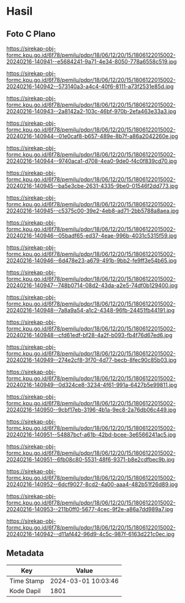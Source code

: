 # Hasil

## Foto C Plano

https://sirekap-obj-formc.kpu.go.id/6f78/pemilu/pdpr/18/06/12/20/15/1806122015002-20240216-140941--e5684241-9a71-4e34-8050-778a6558c519.jpg

https://sirekap-obj-formc.kpu.go.id/6f78/pemilu/pdpr/18/06/12/20/15/1806122015002-20240216-140942--573140a3-a4c4-40f6-8111-a73f2531e85d.jpg

https://sirekap-obj-formc.kpu.go.id/6f78/pemilu/pdpr/18/06/12/20/15/1806122015002-20240216-140943--2a8142a2-103c-46bf-970b-2efa463e33a3.jpg

https://sirekap-obj-formc.kpu.go.id/6f78/pemilu/pdpr/18/06/12/20/15/1806122015002-20240216-140944--01e0caf8-b657-489e-8b7f-a86a2042260e.jpg

https://sirekap-obj-formc.kpu.go.id/6f78/pemilu/pdpr/18/06/12/20/15/1806122015002-20240216-140944--9740aca1-d708-4ea0-9de0-f4c0f839cd70.jpg

https://sirekap-obj-formc.kpu.go.id/6f78/pemilu/pdpr/18/06/12/20/15/1806122015002-20240216-140945--ba5e3cbe-2631-4335-9be0-01546f2dd773.jpg

https://sirekap-obj-formc.kpu.go.id/6f78/pemilu/pdpr/18/06/12/20/15/1806122015002-20240216-140945--c5375c00-39e2-4eb8-ad71-2bb5788a8aea.jpg

https://sirekap-obj-formc.kpu.go.id/6f78/pemilu/pdpr/18/06/12/20/15/1806122015002-20240216-140946--05badf65-ed37-4eae-996b-4031c5315f59.jpg

https://sirekap-obj-formc.kpu.go.id/6f78/pemilu/pdpr/18/06/12/20/15/1806122015002-20240216-140946--6d478e23-a679-491b-9bb2-fe9ff3e54b65.jpg

https://sirekap-obj-formc.kpu.go.id/6f78/pemilu/pdpr/18/06/12/20/15/1806122015002-20240216-140947--748b0714-08d2-43da-a2e5-74df0b129400.jpg

https://sirekap-obj-formc.kpu.go.id/6f78/pemilu/pdpr/18/06/12/20/15/1806122015002-20240216-140948--7a8a9a54-a1c2-4348-96fb-24451fb44191.jpg

https://sirekap-obj-formc.kpu.go.id/6f78/pemilu/pdpr/18/06/12/20/15/1806122015002-20240216-140948--cfd61edf-bf28-4a2f-b093-fb4f76d67ed6.jpg

https://sirekap-obj-formc.kpu.go.id/6f78/pemilu/pdpr/18/06/12/20/15/1806122015002-20240216-140949--274e2cf8-3f70-4d77-becb-8fec90c85b03.jpg

https://sirekap-obj-formc.kpu.go.id/6f78/pemilu/pdpr/18/06/12/20/15/1806122015002-20240216-140949--0d324ce8-3234-4f61-991a-6427b5e99811.jpg

https://sirekap-obj-formc.kpu.go.id/6f78/pemilu/pdpr/18/06/12/20/15/1806122015002-20240216-140950--9cbf17eb-3196-4b1a-9ec8-2a76db06c449.jpg

https://sirekap-obj-formc.kpu.go.id/6f78/pemilu/pdpr/18/06/12/20/15/1806122015002-20240216-140951--54887bcf-a61b-42bd-bcee-3e6566241ac5.jpg

https://sirekap-obj-formc.kpu.go.id/6f78/pemilu/pdpr/18/06/12/20/15/1806122015002-20240216-140951--6fb08c80-5531-48f6-9371-b8e2cdfbec9b.jpg

https://sirekap-obj-formc.kpu.go.id/6f78/pemilu/pdpr/18/06/12/20/15/1806122015002-20240216-140952--6dcf9027-8cd2-4a00-aaa4-482b51f26d89.jpg

https://sirekap-obj-formc.kpu.go.id/6f78/pemilu/pdpr/18/06/12/20/15/1806122015002-20240216-140953--211b0ff0-5677-4cec-9f2e-a86a7dd989a7.jpg

https://sirekap-obj-formc.kpu.go.id/6f78/pemilu/pdpr/18/06/12/20/15/1806122015002-20240216-140942--d11af442-96d9-4c5c-987f-6163d221c0ec.jpg


## Metadata

| Key        | Value               |
| ---------- | ------------------- |
| Time Stamp | 2024-03-01 10:03:46 |
| Kode Dapil | 1801                |



